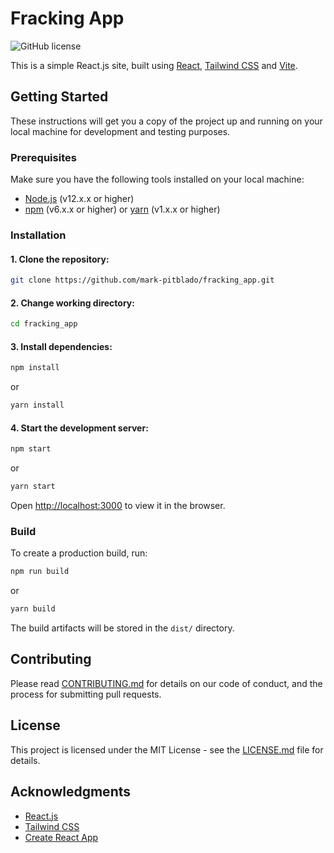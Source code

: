 # Fracking App

![GitHub license](https://img.shields.io/github/license/arcticFox-git/fracking_app)

This is a simple React.js site, built using [React](https://reactjs.org/), [Tailwind CSS](https://tailwindcss.com/) and [Vite](https://vitejs.dev/).

## Getting Started

These instructions will get you a copy of the project up and running on your local machine for development and testing purposes.

### Prerequisites

Make sure you have the following tools installed on your local machine:

- [Node.js](https://nodejs.org/en/download/) (v12.x.x or higher)
- [npm](https://www.npmjs.com/get-npm) (v6.x.x or higher) or [yarn](https://yarnpkg.com/getting-started/install) (v1.x.x or higher)

### Installation

#### 1. Clone the repository:

```bash
git clone https://github.com/mark-pitblado/fracking_app.git
```

#### 2. Change working directory:

```bash
cd fracking_app
```

#### 3. Install dependencies:

```bash
npm install
```

or

```bash
yarn install
```

#### 4. Start the development server:

```bash
npm start
```

or

```bash
yarn start
```

Open [http://localhost:3000](http://localhost:3000) to view it in the browser.

### Build

To create a production build, run:

```bash
npm run build
```

or

```bash
yarn build
```

The build artifacts will be stored in the `dist/` directory.

## Contributing

Please read [CONTRIBUTING.md](https://github.com/your-username/your-react-site/blob/main/CONTRIBUTING.md) for details on our code of conduct, and the process for submitting pull requests.

## License

This project is licensed under the MIT License - see the [LICENSE.md](https://github.com/your-username/your-react-site/blob/main/LICENSE.md) file for details.

## Acknowledgments

- [React.js](https://reactjs.org/)
- [Tailwind CSS](https://tailwindcss.com/)
- [Create React App](https://create-react-app.dev/)
